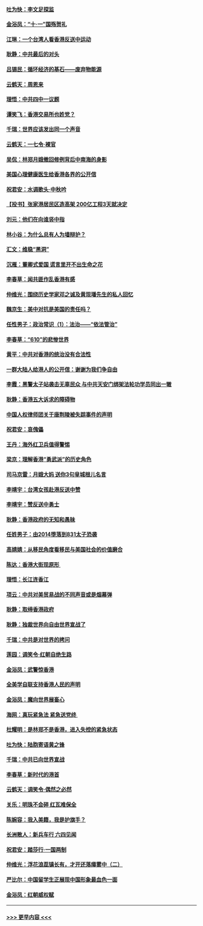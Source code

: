#### [吐为快：李文足探监](../pages/nsc993/n11509622.md?t=09101233) 
#### [金浴凤：“十‧一”国殇贺礼](../pages/nsc993/n11509593.md?t=09101233) 
#### [江琳：一个台湾人看香港反送中运动](../pages/nsc993/n11509211.md?t=09101233) 
#### [耿静：中共最后的对头](../pages/nsc993/n11508308.md?t=09101233) 
#### [吕锡民：循环经济的基石——废弃物能源](../pages/nsc993/n11508212.md?t=09101233) 
#### [云鹤天：周恩来](../pages/nsc993/n11508055.md?t=09101233) 
#### [理悟：中共四中一议题](../pages/nsc993/n11507782.md?t=09101233) 
#### [谭笑飞：香港交易所也姓党？](../pages/nsc993/n11507753.md?t=09101233) 
#### [千瑞：世界应该发出同一个声音](../pages/nsc993/n11507290.md?t=09101233) 
#### [云鹤天：一七令‧裸官](../pages/nsc993/n11507177.md?t=09101233) 
#### [吴侃：林郑月娥撤回修例背后中南海的身影](../pages/nsc993/n11506876.md?t=09101233) 
#### [美国心理健康医生给香港各界的公开信](../pages/nsc993/n11506809.md?t=09101233) 
#### [祝君安：水调歌头‧中秋吟](../pages/nsc993/n11506758.md?t=09101233) 
#### [【投书】张家港居民区造高架 200亿工程3天就决定](../pages/nsc993/n11506682.md?t=09101233) 
#### [刘元：他们在向谁竖中指](../pages/nsc993/n11505384.md?t=09101233) 
#### [林小谷：为什么总有人为墙辩护？](../pages/nsc993/n11505226.md?t=09101233) 
#### [汇文：维稳“黑洞”](../pages/nsc993/n11504347.md?t=09101233) 
#### [沉雁：董卿式爱国 谎言里开不出生命之花](../pages/nsc993/n11503215.md?t=09101233) 
#### [李春草：闻共匪作乱香港有感](../pages/nsc993/n11503072.md?t=09101233) 
#### [仲维光：围绕历史学家邓之诚及黄现璠先生的私人回忆](../pages/nsc993/n11501330.md?t=09101233) 
#### [魏京生：美中对抗是美国的责任吗？](../pages/nsc993/n11500723.md?t=09101233) 
#### [任性男子：政治常识（1）：法治——“依法管治”](../pages/nsc993/n11500791.md?t=09101233) 
#### [李春草：“610”的悲惨世界](../pages/nsc993/n11501141.md?t=09101233) 
#### [黄平：中共对香港的统治没有合法性](../pages/nsc993/n11499473.md?t=09101233) 
#### [一群大陆人给港人的公开信：谢谢为我们争自由](../pages/nsc993/n11500402.md?t=09101233) 
#### [李霞：黑警太子站袭击无辜民众 与中共天安门绑架法轮功学员同出一辙](../pages/nsc993/n11499805.md?t=09101233) 
#### [耿静：香港五大诉求的障碍物](../pages/nsc993/n11497578.md?t=09101233) 
#### [中国人权律师团关于唐荆陵被失踪事件的声明](../pages/nsc993/n11500014.md?t=09101233) 
#### [祝君安：哀傀儡](../pages/nsc993/n11499776.md?t=09101233) 
#### [王丹：海外红卫兵值得警惕](../pages/nsc993/n11498138.md?t=09101233) 
#### [梁京：理解香港“勇武派”的历史角色](../pages/nsc993/n11498006.md?t=09101233) 
#### [司马京雷：月娥大妈  送你3句皇城根儿名言](../pages/nsc993/n11497885.md?t=09101233) 
#### [李靖宇：台湾女孩赴港反送中赞](../pages/nsc993/n11497721.md?t=09101233) 
#### [李靖宇：赞反送中勇士](../pages/nsc993/n11497452.md?t=09101233) 
#### [耿静：香港政府的无知和愚昧](../pages/nsc993/n11494238.md?t=09101233) 
#### [任姓男子：由2014堕落到831太子恐袭](../pages/nsc993/n11496683.md?t=09101233) 
#### [高婧婧：从移民角度看移民与美国社会的价值磨合](../pages/nsc993/n11495757.md?t=09101233) 
#### [陈达：香港大街现原形 ](../pages/nsc993/n11495441.md?t=09101233) 
#### [理悟：长江连香江](../pages/nsc993/n11495377.md?t=09101233) 
#### [项云：中共对美贸易战的不同声音或是烟幕弹](../pages/nsc993/n11494929.md?t=09101233) 
#### [耿静：取缔香港政府](../pages/nsc993/n11494218.md?t=09101233) 
#### [耿静：独裁世界向自由世界宣战了](../pages/nsc993/n11494190.md?t=09101233) 
#### [千瑞：中共是对世界的拷问](../pages/nsc993/n11493021.md?t=09101233) 
#### [莲园：调笑令‧红朝自绝生路](../pages/nsc993/n11493011.md?t=09101233) 
#### [金浴凤：武警惊香港](../pages/nsc993/n11492994.md?t=09101233) 
#### [全美学自联支持香港人民的声明](../pages/nsc993/n11492630.md?t=09101233) 
#### [金浴凤：魔向世界展畜心](../pages/nsc993/n11492599.md?t=09101233) 
#### [海网：真玩紧急法 紧急送党终 ](../pages/nsc993/n11492535.md?t=09101233) 
#### [杜耀明：是林郑不是香港，进入失控的紧急状态](../pages/nsc993/n11491420.md?t=09101233) 
#### [吐为快：陆胞寄语黄之锋](../pages/nsc993/n11491117.md?t=09101233) 
#### [千瑞：中共已向世界宣战](../pages/nsc993/n11490123.md?t=09101233) 
#### [李春草：新时代的港首](../pages/nsc993/n11489864.md?t=09101233) 
#### [云鹤天：调笑令·偶然之必然](../pages/nsc993/n11489701.md?t=09101233) 
#### [关乐：明珠不会碎 红瓦难保全](../pages/nsc993/n11489647.md?t=09101233) 
#### [陈婉容：我入美籍，我是护旗手？](../pages/nsc993/n11487908.md?t=09101233) 
#### [长洲散人：新兵车行 六四见闻](../pages/nsc993/n11487729.md?t=09101233) 
#### [祝君安：踏莎行‧一国两制](../pages/nsc993/n11487699.md?t=09101233) 
#### [仲维光：浮花浪蕊镇长有，才开还落瘴雾中（二）](../pages/nsc993/n11483286.md?t=09101233) 
#### [严比尔：中国留学生正展现中国形象最血色一面](../pages/nsc993/n11485145.md?t=09101233) 
#### [金浴凤：红朝威权赋](../pages/nsc993/n11485191.md?t=09101233) 

----
#### [ >>> 更早内容 <<< ](../indexes/nsc993-earlier.md)
